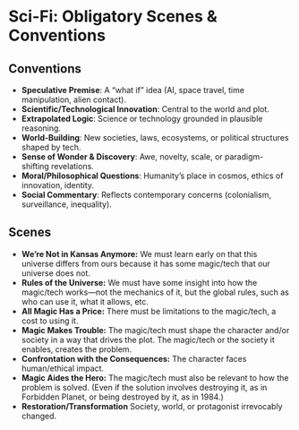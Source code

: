 # Sci-Fi: Obligatory Scenes & Conventions

## Conventions

- **Speculative Premise**: A “what if” idea (AI, space travel, time manipulation, alien contact).
- **Scientific/Technological Innovation**: Central to the world and plot.
- **Extrapolated Logic**: Science or technology grounded in plausible reasoning.
- **World-Building**: New societies, laws, ecosystems, or political structures shaped by tech.
- **Sense of Wonder & Discovery**: Awe, novelty, scale, or paradigm-shifting revelations.
- **Moral/Philosophical Questions**: Humanity’s place in cosmos, ethics of innovation, identity.
- **Social Commentary**: Reflects contemporary concerns (colonialism, surveillance, inequality).

## Scenes

- **We’re Not in Kansas Anymore:** We must learn early on that this universe differs from ours because it has some magic/tech that our universe does not.
- **Rules of the Universe:** We must have some insight into how the magic/tech works—not the mechanics of it, but the global rules, such as who can use it, what it allows, etc.
- **All Magic Has a Price:** There must be limitations to the magic/tech, a cost to using it.
- **Magic Makes Trouble:** The magic/tech must shape the character and/or society in a way that drives the plot. The magic/tech or the society it enables, creates the problem.
- **Confrontation with the Consequences:** The character faces human/ethical impact.
- **Magic Aides the Hero:** The magic/tech must also be relevant to how the problem is solved. (Even if the solution involves destroying it, as in Forbidden Planet, or being destroyed by it, as in 1984.)
- **Restoration/Transformation** Society, world, or protagonist irrevocably changed.
